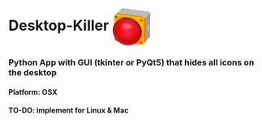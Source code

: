 # Desktop-Killer <img src="button.png" alt="button" width="75" align="center"/>

### Python App with GUI (tkinter or PyQt5) that hides all icons on the desktop

#### Platform: OSX

#### TO-DO: implement for Linux & Mac
